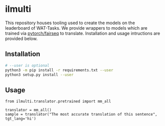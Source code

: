 # ilmulti

This repository houses tooling used to create the models on the leaderboard of
WAT-Tasks. We provide wrappers to models which are trained via 
[pytorch/fairseq](http://github.com/pytorch/fairseq) to translate. 
Installation and usage intructions are provided below.

## Installation

```bash
# --user is optional
python3 -m pip install -r requirements.txt --user  
python3 setup.py install --user 

```


## Usage

```python3
from ilmulti.translator.pretrained import mm_all

translator = mm_all()
sample = translator("The most accurate translation of this sentence", tgt_lang='hi')
```
